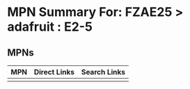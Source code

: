 



# MPN Summary For: FZAE25 > adafruit : E2-5

## MPNs
  

|MPN|Direct Links|Search Links|
| :--- | :--- | :--- |
||||
